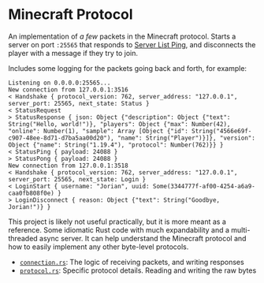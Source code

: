 # Minecraft Protocol

An implementation of *a few* packets in the Minecraft protocol. Starts a server on port `:25565` that responds to [Server List Ping](https://wiki.vg/Server_List_Ping), and disconnects the player with a message if they try to join.

Includes some logging for the packets going back and forth, for example:

```
Listening on 0.0.0.0:25565...
New connection from 127.0.0.1:3516
< Handshake { protocol_version: 762, server_address: "127.0.0.1", server_port: 25565, next_state: Status }
< StatusRequest
> StatusResponse { json: Object {"description": Object {"text": String("Hello, world!")}, "players": Object {"max": Number(42), "online": Number(1), "sample": Array [Object {"id": String("4566e69f-c907-48ee-8d71-d7ba5aa00d20"), "name": String("Player")}]}, "version": Object {"name": String("1.19.4"), "protocol": Number(762)}} }
< StatusPing { payload: 24088 }
> StatusPong { payload: 24088 }
New connection from 127.0.0.1:3518
< Handshake { protocol_version: 762, server_address: "127.0.0.1", server_port: 25565, next_state: Login }
< LoginStart { username: "Jorian", uuid: Some(3344777f-af00-4254-a6a9-caa0fb808f0e) }
> LoginDisconnect { reason: Object {"text": String("Goodbye, Jorian!")} }
```

This project is likely not useful practically, but it is more meant as a reference. Some idiomatic Rust code with much expandability and a multi-threaded async server. It can help understand the Minecraft protocol and how to easily implement any other byte-level protocols. 

* [`connection.rs`](src/connection.rs): The logic of receiving packets, and writing responses
* [`protocol.rs`](src/protocol.rs): Specific protocol details. Reading and writing the raw bytes
